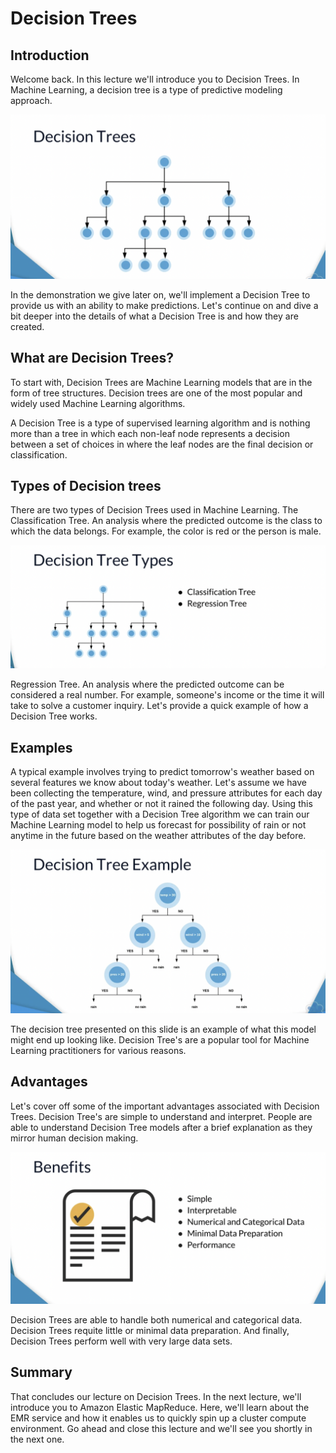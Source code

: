 # Decision Trees

## Introduction

Welcome back. In this lecture we'll introduce you to Decision Trees. In Machine Learning, a decision tree is a type of predictive modeling approach. 

![decision trees](./images/Screenshot%202023-01-14%20at%2010.38.21%20AM.png)

In the demonstration we give later on, we'll implement a Decision Tree to provide us with an ability to make predictions. Let's continue on and dive a bit deeper into the details of what a Decision Tree is and how they are created.

## What are Decision Trees?

To start with, Decision Trees are Machine Learning models that are in the form of tree structures. Decision trees are one of the most popular and widely used Machine Learning algorithms. 



A Decision Tree is a type of supervised learning algorithm and is nothing more than a tree in which each non-leaf node represents a decision between a set of choices in where the leaf nodes are the final decision or classification.

## Types of Decision trees

There are two types of Decision Trees used in Machine Learning. The Classification Tree. An analysis where the predicted outcome is the class to which the data belongs. For example, the color is red or the person is male. 

![decision trees](./images/Screenshot%202023-01-14%20at%2010.39.17%20AM.png)

Regression Tree. An analysis where the predicted outcome can be considered a real number. For example, someone's income or the time it will take to solve a customer inquiry. Let's provide a quick example of how a Decision Tree works.

## Examples

A typical example involves trying to predict tomorrow's weather based on several features we know about today's weather. Let's assume we have been collecting the temperature, wind, and pressure attributes for each day of the past year, and whether or not it rained the following day. Using this type of data set together with a Decision Tree algorithm we can train our Machine Learning model to help us forecast for possibility of rain or not anytime in the future based on the weather attributes of the day before.

![](./images/Screenshot%202023-01-14%20at%2010.39.47%20AM.png)

The decision tree presented on this slide is an example of what this model might end up looking like. Decision Tree's are a popular tool for Machine Learning practitioners for various reasons. 

## Advantages

Let's cover off some of the important advantages associated with Decision Trees. Decision Tree's are simple to understand and interpret. People are able to understand Decision Tree models after a brief explanation as they mirror human decision making.


![](./images/Screenshot%202023-01-14%20at%2010.40.39%20AM.png)


Decision Trees are able to handle both numerical and categorical data. Decision Trees requite little or minimal data preparation. And finally, Decision Trees perform well with very large data sets.

## Summary

That concludes our lecture on Decision Trees. In the next lecture, we'll introduce you to Amazon Elastic MapReduce. Here, we'll learn about the EMR service and how it enables us to quickly spin up a cluster compute environment. Go ahead and close this lecture and we'll see you shortly in the next one.